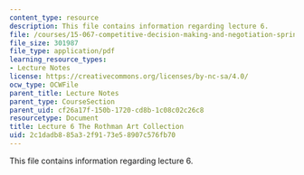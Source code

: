 ```yaml
---
content_type: resource
description: This file contains information regarding lecture 6.
file: /courses/15-067-competitive-decision-making-and-negotiation-spring-2011/2c1dadb885a32f9173e58907c576fb70_MIT15_067S11_lec06.pdf
file_size: 301987
file_type: application/pdf
learning_resource_types:
- Lecture Notes
license: https://creativecommons.org/licenses/by-nc-sa/4.0/
ocw_type: OCWFile
parent_title: Lecture Notes
parent_type: CourseSection
parent_uid: cf26a17f-150b-1720-cd8b-1c08c02c26c8
resourcetype: Document
title: Lecture 6 The Rothman Art Collection
uid: 2c1dadb8-85a3-2f91-73e5-8907c576fb70
---
```

This file contains information regarding lecture 6.